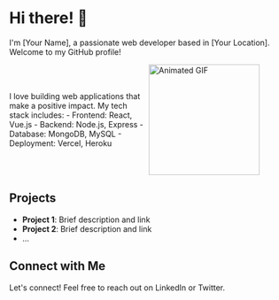 # Hi there! 👋

I'm [Your Name], a passionate web developer based in [Your Location]. Welcome to my GitHub profile!

<div style="display: flex; align-items: center;">
  <div style="flex: 1;">
    I love building web applications that make a positive impact. My tech stack includes:
    - Frontend: React, Vue.js
    - Backend: Node.js, Express
    - Database: MongoDB, MySQL
    - Deployment: Vercel, Heroku
  </div>
  <div style="flex: 1;">
    <img src="https://www.icegif.com/wp-content/uploads/2022/12/icegif-1698.gif" alt="Animated GIF" width="200">
  </div>
</div>

## Projects
- **Project 1**: Brief description and link
- **Project 2**: Brief description and link
- ...

## Connect with Me
Let's connect! Feel free to reach out on LinkedIn or Twitter.
